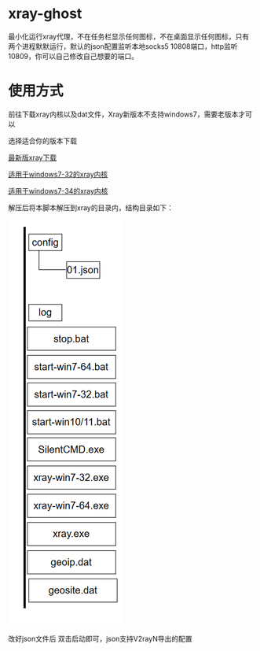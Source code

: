 # xray-ghost
最小化运行xray代理，不在任务栏显示任何图标，不在桌面显示任何图标，只有两个进程默默运行，默认的json配置监听本地socks5 10808端口，http监听10809，你可以自己修改自己想要的端口。
# 使用方式
前往下载xray内核以及dat文件，Xray新版本不支持windows7，需要老版本才可以


选择适合你的版本下载


[最新版xray下载](https://github.com/XTLS/Xray-core/releases)


[适用于windows7-32的xray内核](https://github.com/XTLS/Xray-core/releases/download/v1.8.4/Xray-windows-32.zip)


[适用于windows7-34的xray内核](https://github.com/XTLS/Xray-core/releases/download/v1.8.4/Xray-windows-64.zip)


解压后将本脚本解压到xray的目录内，结构目录如下：


![img](https://github.com/wenzi360/xray-ghost/blob/main/img/jg.png)

改好json文件后 双击启动即可，json支持V2rayN导出的配置

